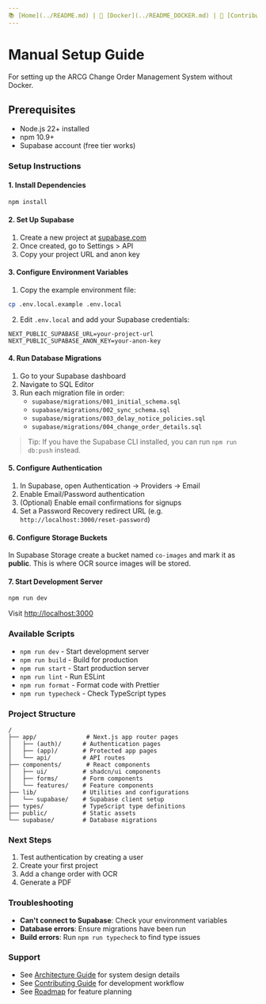 ```yaml
---
📚 [Home](../README.md) | 🐳 [Docker](../README_DOCKER.md) | 🤝 [Contributing](../CONTRIBUTING.md)
---
```


# Manual Setup Guide

For setting up the ARCG Change Order Management System without Docker.

## Prerequisites
- Node.js 22+ installed
- npm 10.9+
- Supabase account (free tier works)

### Setup Instructions

#### 1. Install Dependencies
```bash
npm install
```

#### 2. Set Up Supabase
1. Create a new project at [supabase.com](https://supabase.com)
2. Once created, go to Settings > API
3. Copy your project URL and anon key

#### 3. Configure Environment Variables
1. Copy the example environment file:
```bash
cp .env.local.example .env.local
```

2. Edit `.env.local` and add your Supabase credentials:
```
NEXT_PUBLIC_SUPABASE_URL=your-project-url
NEXT_PUBLIC_SUPABASE_ANON_KEY=your-anon-key
```

#### 4. Run Database Migrations
1. Go to your Supabase dashboard
2. Navigate to SQL Editor
3. Run each migration file in order:
   - `supabase/migrations/001_initial_schema.sql`
   - `supabase/migrations/002_sync_schema.sql`
   - `supabase/migrations/003_delay_notice_policies.sql`
   - `supabase/migrations/004_change_order_details.sql`

> Tip: If you have the Supabase CLI installed, you can run `npm run db:push` instead.

#### 5. Configure Authentication
1. In Supabase, open Authentication → Providers → Email
2. Enable Email/Password authentication
3. (Optional) Enable email confirmations for signups
4. Set a Password Recovery redirect URL (e.g. `http://localhost:3000/reset-password`)

#### 6. Configure Storage Buckets
In Supabase Storage create a bucket named `co-images` and mark it as **public**. This is where OCR source images will be stored.

#### 7. Start Development Server
```bash
npm run dev
```

Visit [http://localhost:3000](http://localhost:3000)

### Available Scripts
- `npm run dev` - Start development server
- `npm run build` - Build for production
- `npm run start` - Start production server
- `npm run lint` - Run ESLint
- `npm run format` - Format code with Prettier
- `npm run typecheck` - Check TypeScript types

### Project Structure
```
/
├── app/              # Next.js app router pages
│   ├── (auth)/      # Authentication pages
│   ├── (app)/       # Protected app pages
│   └── api/         # API routes
├── components/       # React components
│   ├── ui/          # shadcn/ui components
│   ├── forms/       # Form components
│   └── features/    # Feature components
├── lib/             # Utilities and configurations
│   └── supabase/    # Supabase client setup
├── types/           # TypeScript type definitions
├── public/          # Static assets
└── supabase/        # Database migrations
```

### Next Steps
1. Test authentication by creating a user
2. Create your first project
3. Add a change order with OCR
4. Generate a PDF

### Troubleshooting
- **Can't connect to Supabase**: Check your environment variables
- **Database errors**: Ensure migrations have been run
- **Build errors**: Run `npm run typecheck` to find type issues

### Support
- See [Architecture Guide](./ARCHITECTURE.md) for system design details
- See [Contributing Guide](../CONTRIBUTING.md) for development workflow
- See [Roadmap](./ROADMAP.md) for feature planning
